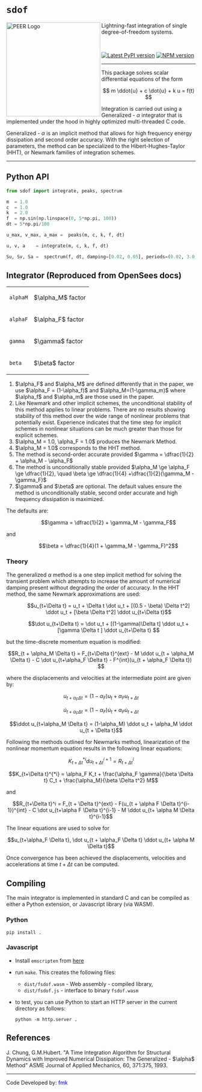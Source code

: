 # `sdof`

<img align="left" src="https://raw.githubusercontent.com/BRACE2/OpenSeesRT/master/docs/figures/spectrum.svg" width="250px" alt="PEER Logo">

Lightning-fast integration of single degree-of-freedom systems.

<br>

<div style="align:center">

[![Latest PyPI version](https://img.shields.io/pypi/v/sdof?logo=pypi&style=for-the-badge)](https://pypi.python.org/pypi/sdof)
<span class="badge-npmversion"><a href="https://npmjs.org/package/sdof" title="View this project on NPM"><img src="https://img.shields.io/npm/v/sdof.svg?logo=npm&style=for-the-badge" alt="NPM version" /></a></span>

</div>

-------------------------------------------------

This package solves scalar differential equations of the form

$$
m \ddot{u} + c \dot{u} + k u = f(t)
$$

Integration is carried out using a Generalized - $\alpha$ integrator that
is implemented under the hood in highly optimized multi-threaded C code. 

Generalized - $\alpha$ is an implicit method that allows for high frequency energy
dissipation and second order accuracy. With the right selection of parameters,
the method can be specialized to the Hibert-Hughes-Taylor (HHT), or Newmark
families of integration schemes.

<hr />



## Python API

```python
from sdof import integrate, peaks, spectrum

m  = 1.0
c  = 1.0
k  = 2.0
f  = np.sin(np.linspace(0, 5*np.pi, 100))
dt = 5*np.pi/100

u_max, v_max, a_max =  peaks(m, c, k, f, dt)

u, v, a    = integrate(m, c, k, f, dt)

Su, Sv, Sa =  spectrum(f, dt, damping=[0.02, 0.05], periods=(0.02, 3.0, 100))
```

## Integrator (Reproduced from OpenSees docs)

<table>
<tbody>
<tr class="odd">
<td><p><code class="parameter-table-variable">alphaM</code></p></td>
<td><p>$\alpha_M$ factor</p></td>
</tr>
<tr class="even">
<td><p><code class="parameter-table-variable">alphaF</code></p></td>
<td><p>$\alpha_F$ factor</p></td>
</tr>
<tr class="odd">
<td><p><code class="parameter-table-variable">gamma</code></p></td>
<td><p>$\gamma$ factor</p></td>
</tr>
<tr class="even">
<td><p><code class="parameter-table-variable">beta</code></p></td>
<td><p>$\beta$ factor</p></td>
</tr>
</tbody>
</table>

<ol>
<li>$\alpha_F$ and
  $\alpha_M$ are defined differently that in the
  paper, we use $\alpha_F = (1-\alpha_f)$ and
  $\alpha_M=(1-\gamma_m)$ where
  $\alpha_f$ and $\alpha_m$
  are those used in the paper.</li>

<li>Like Newmark and other implicit schemes, the unconditional
  stability of this method applies to linear problems. There are no
  results showing stability of this method over the wide range of
  nonlinear problems that potentially exist. Experience indicates that the
  time step for implicit schemes in nonlinear situations can be much
  greater than those for explicit schemes.</li>

<li>$\alpha_M = 1.0, \alpha_F = 1.0$ produces the Newmark Method.</li>
<li>$\alpha_M = 1.0$ corresponds to the HHT method.</li>
<li>The method is second-order accurate provided $\gamma = \dfrac{1}{2} + \alpha_M - \alpha_F$</li>
<li>The method is unconditionally stable provided $\alpha_M \ge \alpha_F \ge \dfrac{1}{2}, \quad \beta \ge \dfrac{1}{4} +\dfrac{1}{2}(\gamma_M - \gamma_F)$</li>

<li>$\gamma$ and $\beta$
  are optional. The default values ensure the method is unconditionally
  stable, second order accurate and high frequency dissipation is
  maximized.</li>
</ol>
<p>The defaults are:</p>
<dl>
<dt></dt>
<dd>

$$\gamma = \dfrac{1}{2} + \gamma_M - \gamma_F$$

</dd>
</dl>
<p>and</p>
<dl>
<dt></dt>
<dd>

$$\beta = \dfrac{1}{4}(1 + \gamma_M - \gamma_F)^2$$

</dd>
</dl>

### Theory

The generalized $\alpha$ method is a one
step implicit method for solving the transient problem which attempts to
increase the amount of numerical damping present without degrading the order of
accuracy. In the HHT method, the same Newmark approximations are used:

<dl>
<dt></dt>
<dd>

$$u_{t+\Delta t} = u_t + \Delta t \dot u_t + [(0.5 - \beta)
\Delta t^2] \ddot u_t + [\beta \Delta t^2] \ddot u_{t+\Delta t}$$

</dd>
</dl>
<dl>
<dt></dt>
<dd>

$$\dot u_{t+\Delta t} = \dot u_t + [(1-\gamma)\Delta t] \ddot
u_t + [\gamma \Delta t ] \ddot u_{t+\Delta t} $$

</dd>
</dl>
<p>but the time-discrete momentum equation is modified:</p>

$$R_{t + \alpha_M \Delta t} = F_{t+\Delta t}^{ext} - M \ddot
u_{t + \alpha_M \Delta t} - C \dot u_{t+\alpha_F \Delta t} -
F^{int}(u_{t + \alpha_F \Delta t})
$$

where the displacements and velocities at the intermediate point are
given by:

$$u_{t+ \alpha_F \Delta t} = (1 - \alpha_F) u_t + \alpha_F
u_{t + \Delta t}$$

$$\dot u_{t+\alpha_F \Delta t} = (1-\alpha_F) \dot u_t +
\alpha_F \dot u_{t + \Delta t}$$

$$\ddot u_{t+\alpha_M \Delta t} = (1-\alpha_M) \ddot u_t +
\alpha_M \ddot u_{t + \Delta t}$$

<p>Following the methods outlined for Newmarks method, linearization of
the nonlinear momentum equation results in the following linear
equations:</p>

$$K_{t+\Delta t}^{*i} d u_{t+\Delta t}^{i+1} = R_{t+\Delta
t}^i$$

$$K_{t+\Delta t}^{*i} = \alpha_F K_t + \frac{\alpha_F
\gamma}{\beta \Delta t} C_t + \frac{\alpha_M}{\beta \Delta t^2}
M$$

<p>and</p>

$$R_{t+\Delta t}^i = F_{t + \Delta t}^{ext} - F(u_{t + \alpha
F \Delta t}^{i-1})^{int} - C \dot u_{t+\alpha F \Delta t}^{i-1} - M
\ddot u_{t+ \alpha M \Delta t}^{i-1}$$

The linear equations are used to solve for 

$$u_{t+\alpha_F \Delta t}, \dot u_{t + \alpha_F \Delta t} \ddot u_{t+ \alpha M \Delta t}$$

Once convergence has been achieved the displacements,
velocities and accelerations at time $t + \Delta t$ can be computed.

## Compiling

The main integrator is implemented in standard C and can be compiled
as either a Python extension, or Javascript library (via WASM).

### Python

```
pip install .
```

### Javascript

- Install `emscripten` from [here](https://emscripten.org/)
- run `make`. This creates the following files:
  - `dist/fsdof.wasm` - Web assembly - compiled library,
  - `dist/fsdof.js` - interface to binary `fsdof.wasm`

- to test, you can use Python to start an HTTP server in the current directory
  as follows:
  ```shell
  python -m http.server .
  ```


## References

<p>J. Chung, G.M.Hubert. "A Time Integration Algorithm for Structural
   Dynamics with Improved Numerical Dissipation: The
   Generalized - $\alpha$ Method" ASME Journal of
   Applied Mechanics, 60, 371:375, 1993.</p>

<hr />

<p>Code Developed by: <span style="color:blue">fmk</span></p>

